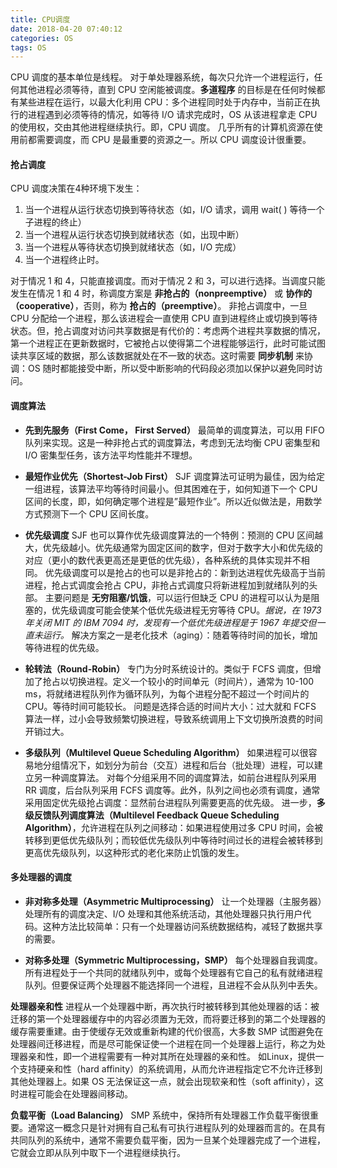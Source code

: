 ```yaml
---
title: CPU调度
date: 2018-04-20 07:40:12
categories: OS
tags: OS
---
```

CPU 调度的基本单位是线程。
对于单处理器系统，每次只允许一个进程运行，任何其他进程必须等待，直到 CPU 空闲能被调度。**多道程序** 的目标是在任何时候都有某些进程在运行，以最大化利用 CPU：多个进程同时处于内存中，当前正在执行的进程遇到必须等待的情况，如等待 I/O 请求完成时，OS 从该进程拿走 CPU 的使用权，交由其他进程继续执行。即，CPU 调度。
几乎所有的计算机资源在使用前都需要调度，而 CPU 是最重要的资源之一。所以 CPU 调度设计很重要。

#### 抢占调度
CPU 调度决策在4种环境下发生：
1. 当一个进程从运行状态切换到等待状态（如，I/O 请求，调用 wait( ) 等待一个子进程的终止）
2. 当一个进程从运行状态切换到就绪状态（如，出现中断）
3. 当一个进程从等待状态切换到就绪状态（如，I/O 完成）
4. 当一个进程终止时。

对于情况 1 和 4，只能直接调度。而对于情况 2 和 3，可以进行选择。当调度只能发生在情况 1 和 4 时，称调度方案是 **非抢占的（nonpreemptive）** 或 **协作的（cooperative）**，否则，称为 **抢占的（preemptive）**。
非抢占调度中，一旦 CPU 分配给一个进程，那么该进程会一直使用 CPU 直到进程终止或切换到等待状态。但，抢占调度对访问共享数据是有代价的：考虑两个进程共享数据的情况，第一个进程正在更新数据时，它被抢占以使得第二个进程能够运行，此时可能试图读共享区域的数据，那么该数据就处在不一致的状态。这时需要 **同步机制** 来协调：OS 随时都能接受中断，所以受中断影响的代码段必须加以保护以避免同时访问。

#### 调度算法
* **先到先服务（First Come， First Served）**
最简单的调度算法，可以用 FIFO 队列来实现。这是一种非抢占式的调度算法，考虑到无法均衡 CPU 密集型和 I/O 密集型任务，该方法平均性能并不理想。

* **最短作业优先（Shortest-Job First）**
SJF 调度算法可证明为最佳，因为给定一组进程，该算法平均等待时间最小。但其困难在于，如何知道下一个 CPU 区间的长度，即，如何确定哪个进程是”最短作业”。所以近似做法是，用数学方式预测下一个 CPU 区间长度。

* **优先级调度**
SJF 也可以算作优先级调度算法的一个特例：预测的 CPU 区间越大，优先级越小。优先级通常为固定区间的数字，但对于数字大小和优先级的对应（更小的数代表更高还是更低的优先级），各种系统的具体实现并不相同。
优先级调度可以是抢占的也可以是非抢占的：新到达进程优先级高于当前进程，抢占式调度会抢占 CPU，非抢占式调度只将新进程加到就绪队列的头部。
主要问题是 **无穷阻塞/饥饿**，可以运行但缺乏 CPU 的进程可以认为是阻塞的，优先级调度可能会使某个低优先级进程无穷等待 CPU。_据说，在 1973 年关闭 MIT 的 IBM 7094 时，发现有一个低优先级进程是于 1967 年提交但一直未运行。_
解决方案之一是老化技术（aging）：随着等待时间的加长，增加等待进程的优先级。

* **轮转法（Round-Robin）**
专门为分时系统设计的。类似于 FCFS 调度，但增加了抢占以切换进程。定义一个较小的时间单元（时间片），通常为 10-100 ms，将就绪进程队列作为循环队列，为每个进程分配不超过一个时间片的 CPU。等待时间可能较长。
问题是选择合适的时间片大小：过大就和 FCFS 算法一样，过小会导致频繁切换进程，导致系统调用上下文切换所浪费的时间开销过大。

* **多级队列（Multilevel Queue Scheduling Algorithm）**
如果进程可以很容易地分组情况下，如划分为前台（交互）进程和后台（批处理）进程，可以建立另一种调度算法。
对每个分组采用不同的调度算法，如前台进程队列采用 RR 调度，后台队列采用 FCFS 调度等。此外，队列之间也必须有调度，通常采用固定优先级抢占调度：显然前台进程队列需要更高的优先级。
进一步，**多级反馈队列调度算法（Multilevel Feedback Queue Scheduling Algorithm）**，允许进程在队列之间移动：如果进程使用过多 CPU 时间，会被转移到更低优先级队列；而较低优先级队列中等待时间过长的进程会被转移到更高优先级队列，以这种形式的老化来防止饥饿的发生。

#### 多处理器的调度
* **非对称多处理（Asymmetric Multiprocessing）**
让一个处理器（主服务器）处理所有的调度决定、I/O 处理和其他系统活动，其他处理器只执行用户代码。这种方法比较简单：只有一个处理器访问系统数据结构，减轻了数据共享的需要。

* **对称多处理（Symmetric Multiprocessing，SMP）**
每个处理器自我调度。所有进程处于一个共同的就绪队列中，或每个处理器有它自己的私有就绪进程队列。但要保证两个处理器不能选择同一个进程，且进程不会从队列中丢失。

**处理器亲和性**
进程从一个处理器中断，再次执行时被转移到其他处理器的话：被迁移的第一个处理器缓存中的内容必须置为无效，而将要迁移到的第二个处理器的缓存需要重建。由于使缓存无效或重新构建的代价很高，大多数 SMP 试图避免在处理器间迁移进程，而是尽可能保证使一个进程在同一个处理器上运行，称之为处理器亲和性，即一个进程需要有一种对其所在处理器的亲和性。
如Linux，提供一个支持硬亲和性（hard affinity）的系统调用，从而允许进程指定它不允许迁移到其他处理器上。如果 OS 无法保证这一点，就会出现软亲和性（soft affinity），这时进程可能会在处理器间移动。

**负载平衡（Load Balancing）**
SMP 系统中，保持所有处理器工作负载平衡很重要。通常这一概念只是针对拥有自己私有可执行进程队列的处理器而言的。在具有共同队列的系统中，通常不需要负载平衡，因为一旦某个处理器完成了一个进程，它就会立即从队列中取下一个进程继续执行。
